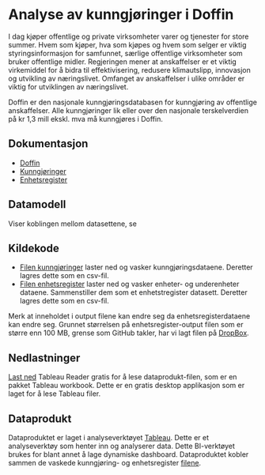 # Analyse av kunngjøringer i Doffin 

I dag kjøper offentlige og private virksomheter varer og tjenester for store summer. Hvem som kjøper, hva som kjøpes og hvem som selger er viktig styringsinformasjon for samfunnet, særlige offentlige virksomheter 
som bruker offentlige midler. Regjeringen mener at anskaffelser er et viktig virkemiddel for å bidra til effektivisering, redusere klimautslipp, innovasjon og utvikling av næringslivet. Omfanget av anskaffelser i ulike områder er viktig for utviklingen av næringslivet. 

Doffin er den nasjonale kunngjøringsdatabasen for kunngjøring av offentlige anskaffelser. Alle kunngjøringer lik eller over den nasjonale terskelverdien på kr 1,3 mill ekskl. mva må kunngjøres i Doffin.

## Dokumentasjon

* [Doffin](https://doffin.no/)
* [Kunngjøringer](https://anskaffelser.no/anskaffelsesprosessen/anskaffelsesprosessen-steg-steg/konkurransegjennomforing/invitasjon-til-konkurranse/kunngjore-konkurranse-sende-invitasjon)
* [Enhetsregister](https://www.brreg.no/om-oss/registrene-vare/om-enhetsregisteret/)

## Datamodell

Viser koblingen mellom datasettene, se 

## Kildekode

* [Filen kunngjøringer](https://github.com/juppsi/kunngoringer-i-doffin/blob/main/src/kunngjoringer.py) laster ned og vasker kunngjøringsdataene. Deretter lagres dette som en csv-fil.
* [Filen enhetsregister](https://github.com/juppsi/kunngoringer-i-doffin/blob/main/src/enhetsregister.py) laster ned og vasker enheter- og underenheter dataene. Sammenstiller dem som et enhetstregister datasett. Deretter lagres dette som en csv-fil.

Merk at inneholdet i output filene kan endre seg da enhetsregisterdataene kan endre seg. Grunnet størrelsen på enhetsregister-output filen som er større enn 100 MB, grense som GitHub takler, har 
vi lagt filen på [DropBox](https://www.dropbox.com/scl/fo/u4swhs7pzhso6neuj9l6z/h?dl=0&rlkey=vnk4mp5i0sr72fngcs8rfnkko). 

## Nedlastninger

[Last ned](https://www.tableau.com/products/reader) Tableau Reader gratis for å lese dataprodukt-filen, som er en pakket Tableau workbook. Dette er en gratis desktop applikasjon som er laget for 
å lese Tableau filer. 

## Dataprodukt

Dataproduktet er laget i analyseverktøyet [Tableau](https://www.tableau.com/why-tableau/what-is-tableau). Dette er et analyseverktøy som henter inn og analyserer data. Dette BI-verktøyet brukes for blant annet å lage dynamiske dashboard. Dataproduktet kobler sammen de vaskede kunngjøring- og enhetsregister [filene](https://www.dropbox.com/scl/fo/u4swhs7pzhso6neuj9l6z/h?dl=0&rlkey=vnk4mp5i0sr72fngcs8rfnkko).



